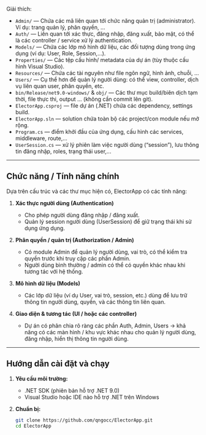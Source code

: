 
Giải thích:

- `Admin/` — Chứa các mã liên quan tới chức năng quản trị (administrator). Ví dụ: trang quản lý, phân quyền, ...
- `Auth/` — Liên quan tới xác thực, đăng nhập, đăng xuất, bảo mật, có thể là các controller / service xử lý authentication.
- `Models/` — Chứa các lớp mô hình dữ liệu, các đối tượng dùng trong ứng dụng (ví dụ: User, Role, Session,...).
- `Properties/` — Các tệp cấu hình/ metadata của dự án (tùy thuộc cấu hình Visual Studio).
- `Resources/` — Chứa các tài nguyên như file ngôn ngữ, hình ảnh, chuỗi, ...
- `Users/` — Cụ thể hơn để quản lý người dùng: có thể view, controller, dịch vụ liên quan user, phân quyền, etc.
- `bin/Release/net9.0-windows/` & `obj/` — Các thư mục build/biên dịch tạm thời, file thực thi, output ... (không cần commit lên git).
- `ElectorApp.csproj` — file dự án (.NET) chứa các dependency, settings build.
- `ElectorApp.sln` — solution chứa toàn bộ các project/con module nếu mở rộng.
- `Program.cs` — điểm khởi đầu của ứng dụng, cấu hình các services, middleware, route,...
- `UserSession.cs` — xử lý phiên làm việc người dùng (“session”), lưu thông tin đăng nhập, roles, trạng thái user,...

---

## Chức năng / Tính năng chính

Dựa trên cấu trúc và các thư mục hiện có, ElectorApp có các tính năng:

1. **Xác thực người dùng (Authentication)**
   - Cho phép người dùng đăng nhập / đăng xuất.
   - Quản lý session người dùng (UserSession) để giữ trạng thái khi sử dụng ứng dụng.

2. **Phân quyền / quản trị (Authorization / Admin)**
   - Có module Admin để quản lý người dùng, vai trò, có thể kiểm tra quyền trước khi truy cập các phần Admin.
   - Người dùng bình thường / admin có thể có quyền khác nhau khi tương tác với hệ thống.

3. **Mô hình dữ liệu (Models)**
   - Các lớp dữ liệu (ví dụ User, vai trò, session, etc.) dùng để lưu trữ thông tin người dùng, quyền, và các thông tin liên quan.

4. **Giao diện & tương tác (UI / hoặc các controller)**
   - Dự án có phân chia rõ ràng các phần Auth, Admin, Users -> khả năng có các màn hình / khu vực khác nhau cho quản lý người dùng, đăng nhập, hiển thị thông tin người dùng.

---

## Hướng dẫn cài đặt và chạy

1. **Yêu cầu môi trường:**
   - .NET SDK (phiên bản hỗ trợ .NET 9.0)
   - Visual Studio hoặc IDE nào hỗ trợ .NET trên Windows

2. **Chuẩn bị:**
   ```bash
   git clone https://github.com/qngocc/ElectorApp.git
   cd ElectorApp

